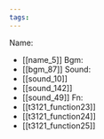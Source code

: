```yaml
---
tags:
---
```

Name:
- [[name_5]]
Bgm:
- [[bgm_87]]
Sound:
- [[sound_10]]
- [[sound_142]]
- [[sound_49]]
Fn:
- [[t3121_function23]]
- [[t3121_function24]]
- [[t3121_function25]]
